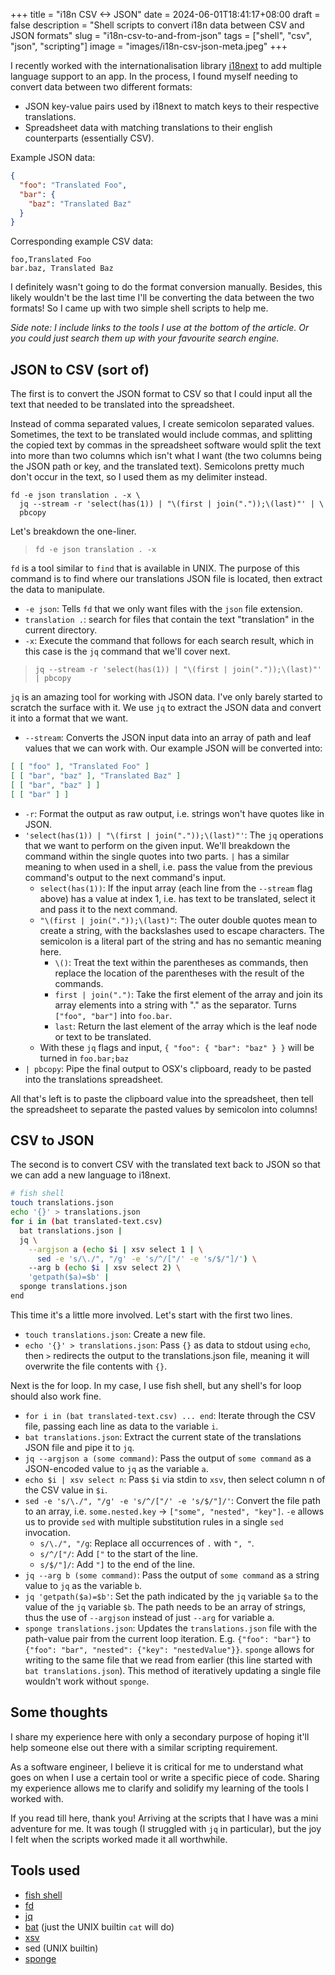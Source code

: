 +++
title = "i18n CSV <-> JSON"
date = 2024-06-01T18:41:17+08:00
draft = false
description = "Shell scripts to convert i18n data between CSV and JSON formats"
slug = "i18n-csv-to-and-from-json"
tags = ["shell", "csv", "json", "scripting"]
image = "images/i18n-csv-json-meta.jpeg"
+++

I recently worked with the internationalisation library [i18next](https://www.i18next.com/) to add multiple language support to an app. In the process, I found myself needing to convert data between two different formats:

- JSON key-value pairs used by i18next to match keys to their respective translations.
- Spreadsheet data with matching translations to their english counterparts (essentially CSV).

Example JSON data:

```json
{
  "foo": "Translated Foo",
  "bar": {
    "baz": "Translated Baz"
  }
}
```

Corresponding example CSV data:

```csv
foo,Translated Foo
bar.baz, Translated Baz
```

I definitely wasn't going to do the format conversion manually. Besides, this likely wouldn't be the last time I'll be converting the data between the two formats! So I came up with two simple shell scripts to help me.

_Side note: I include links to the tools I use at the bottom of the article. Or you could just search them up with your favourite search engine._

## JSON to CSV (sort of)

The first is to convert the JSON format to CSV so that I could input all the text that needed to be translated into the spreadsheet.

Instead of comma separated values, I create semicolon separated values. Sometimes, the text to be translated would include commas, and splitting the copied text by commas in the spreadsheet software would split the text into more than two columns which isn't what I want (the two columns being the JSON path or key, and the translated text). Semicolons pretty much don't occur in the text, so I used them as my delimiter instead.

```shell
fd -e json translation . -x \
  jq --stream -r 'select(has(1)) | "\(first | join("."));\(last)"' | \
  pbcopy
```

Let's breakdown the one-liner.

> `fd -e json translation . -x`

`fd` is a tool similar to `find` that is available in UNIX. The purpose of this command is to find where our translations JSON file is located, then extract the data to manipulate.

- `-e json`: Tells `fd` that we only want files with the `json` file extension.
- `translation .`: search for files that contain the text "translation" in the current directory.
- `-x`: Execute the command that follows for each search result, which in this case is the `jq` command that we'll cover next.

> `jq --stream -r 'select(has(1)) | "\(first | join("."));\(last)"' | pbcopy`

`jq` is an amazing tool for working with JSON data. I've only barely started to scratch the surface with it. We use `jq` to extract the JSON data and convert it into a format that we want.

- `--stream`: Converts the JSON input data into an array of path and leaf values that we can work with. Our example JSON will be converted into:

```json
[ [ "foo" ], "Translated Foo" ]
[ [ "bar", "baz" ], "Translated Baz" ]
[ [ "bar", "baz" ] ]
[ [ "bar" ] ]
```

- `-r`: Format the output as raw output, i.e. strings won't have quotes like in JSON.
- `'select(has(1)) | "\(first | join("."));\(last)"'`: The `jq` operations that we want to perform on the given input. We'll breakdown the command within the single quotes into two parts. `|` has a similar meaning to when used in a shell, i.e. pass the value from the previous command's output to the next command's input.
  - `select(has(1))`: If the input array (each line from the `--stream` flag above) has a value at index 1, i.e. has text to be translated, select it and pass it to the next command.
  - `"\(first | join("."));\(last)"`: The outer double quotes mean to create a string, with the backslashes used to escape characters. The semicolon is a literal part of the string and has no semantic meaning here.
    - `\()`: Treat the text within the parentheses as commands, then replace the location of the parentheses with the result of the commands.
    - `first | join(".")`: Take the first element of the array and join its array elements into a string with "." as the separator. Turns `["foo", "bar"]` into `foo.bar`.
    - `last`: Return the last element of the array which is the leaf node or text to be translated.
  - With these `jq` flags and input, `{ "foo": { "bar": "baz" } }` will be turned in `foo.bar;baz`
- `| pbcopy`: Pipe the final output to OSX's clipboard, ready to be pasted into the translations spreadsheet.

All that's left is to paste the clipboard value into the spreadsheet, then tell the spreadsheet to separate the pasted values by semicolon into columns!

## CSV to JSON

The second is to convert CSV with the translated text back to JSON so that we can add a new language to i18next.

```sh
# fish shell
touch translations.json
echo '{}' > translations.json
for i in (bat translated-text.csv)
  bat translations.json |
  jq \
    --argjson a (echo $i | xsv select 1 | \
      sed -e 's/\./", "/g' -e 's/^/["/' -e 's/$/"]/') \
    --arg b (echo $i | xsv select 2) \
    'getpath($a)=$b' |
  sponge translations.json
end
```

This time it's a little more involved. Let's start with the first two lines.

- `touch translations.json`: Create a new file.
- `echo '{}' > translations.json`: Pass `{}` as data to stdout using `echo`, then `>` redirects the output to the translations.json file, meaning it will overwrite the file contents with `{}`.

Next is the for loop. In my case, I use fish shell, but any shell's for loop should also work fine.

- `for i in (bat translated-text.csv) ... end`: Iterate through the CSV file, passing each line as data to the variable `i`.
- `bat translations.json`: Extract the current state of the translations JSON file and pipe it to `jq`.
- `jq --argjson a (some command)`: Pass the output of `some command` as a JSON-encoded value to `jq` as the variable `a`.
- `echo $i | xsv select n`: Pass `$i` via stdin to `xsv`, then select column n of the CSV value in `$i`.
- `sed -e 's/\./", "/g' -e 's/^/["/' -e 's/$/"]/'`: Convert the file path to an array, i.e. `some.nested.key` -> `["some", "nested", "key"]`. `-e` allows us to provide `sed` with multiple substitution rules in a single `sed` invocation.
  - `s/\./", "/g`: Replace all occurrences of `.` with `", "`.
  - `s/^/["/`: Add `["` to the start of the line.
  - `s/$/"]/`: Add `"]` to the end of the line.
- `jq --arg b (some command)`: Pass the output of `some command` as a string value to `jq` as the variable `b`.
- `jq 'getpath($a)=$b'`: Set the path indicated by the `jq` variable `$a` to the value of the `jq` variable `$b`. The path needs to be an array of strings, thus the use of `--argjson` instead of just `--arg` for variable a.
- `sponge translations.json`: Updates the `translations.json` file with the path-value pair from the current loop iteration. E.g. `{"foo": "bar"}` to `{"foo": "bar", "nested": {"key": "nestedValue"}}`. `sponge` allows for writing to the same file that we read from earlier (this line started with `bat translations.json`). This method of iteratively updating a single file wouldn't work without `sponge`.

## Some thoughts

I share my experience here with only a secondary purpose of hoping it'll help someone else out there with a similar scripting requirement.

As a software engineer, I believe it is critical for me to understand what goes on when I use a certain tool or write a specific piece of code. Sharing my experience allows me to clarify and solidify my learning of the tools I worked with.

If you read till here, thank you! Arriving at the scripts that I have was a mini adventure for me. It was tough (I struggled with `jq` in particular), but the joy I felt when the scripts worked made it all worthwhile.

## Tools used

- [fish shell](https://fishshell.com/)
- [fd](https://github.com/sharkdp/fd)
- [jq](https://jqlang.github.io/jq/)
- [bat](https://github.com/sharkdp/bat) (just the UNIX builtin `cat` will do)
- [xsv](https://github.com/BurntSushi/xsv)
- sed (UNIX builtin)
- [sponge](https://linux.die.net/man/1/sponge)
